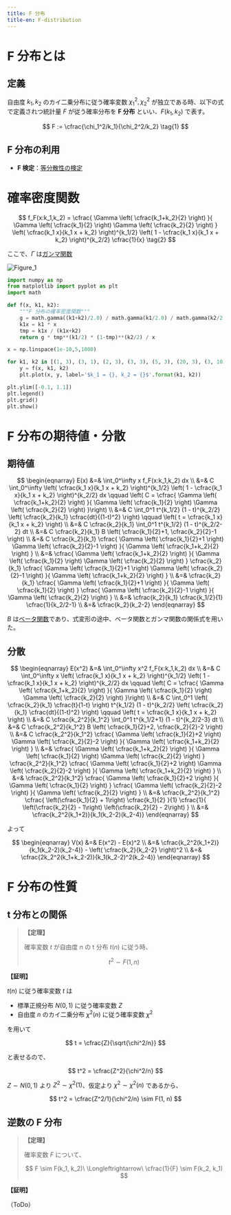 ```yaml
---
title: F 分布
title-en: F-distribution
---
```


# F 分布とは

## 定義

自由度 $k_1, k_2$ のカイ二乗分布に従う確率変数 $\chi_1^2, \chi_2^2$ が独立である時、以下の式で定義されつ統計量 $F$ が従う確率分布を **F 分布** といい、$F(k_1, k_2)$ で表す。

$$
F := \cfrac{\chi_1^2/k_1}{\chi_2^2/k_2}
\tag{1}
$$

## F 分布の利用

- **F 検定**：[等分散性の検定](../hypothesis-testing/testing-for-the-variance.md)


# 確率密度関数

$$
f_F(x:k_1,k_2) = \cfrac{
	\Gamma \left( \cfrac{k_1+k_2}{2} \right)
}{
	\Gamma \left( \cfrac{k_1}{2} \right)
	\Gamma \left( \cfrac{k_2}{2} \right)
}
\left(
	\cfrac{k_1 x}{k_1 x + k_2}
\right)^{k_1/2}
\left(
	1 - \cfrac{k_1 x}{k_1 x + k_2}
\right)^{k_2/2}
\cfrac{1}{x}
\tag{2}
$$

ここで、$\Gamma$ は[ガンマ関数](../../special-functions/gamma-function.md)

![Figure_1](https://user-images.githubusercontent.com/13412823/221330832-6aa5b07b-4332-496b-b7f8-d625b7b8d004.png)


```python
import numpy as np
from matplotlib import pyplot as plt
import math

def f(x, k1, k2):
	"""F 分布の確率密度関数"""
	g = math.gamma((k1+k2)/2.0) / math.gamma(k1/2.0) / math.gamma(k2/2.0)
	k1x = k1 * x
	tmp = k1x / (k1x+k2)
	return g * tmp**(k1/2) * (1-tmp)**(k2/2) / x

x = np.linspace(1e-10,5,1000)

for k1, k2 in [(1, 3), (3, 1), (2, 3), (3, 3), (5, 3), (20, 3), (3, 10), (10, 10)]:
	y = f(x, k1, k2)
	plt.plot(x, y, label='$k_1 = {}, k_2 = {}$'.format(k1, k2))

plt.ylim([-0.1, 1.1])
plt.legend()
plt.grid()
plt.show()
```


# F 分布の期待値・分散

## 期待値

$$
\begin{eqnarray}
	E(x) &=& \int_0^\infty x f_F(x:k_1,k_2) dx
	\\ &=&
	C \int_0^\infty
	\left(
		\cfrac{k_1 x}{k_1 x + k_2}
	\right)^{k_1/2}
	\left(
		1 - \cfrac{k_1 x}{k_1 x + k_2}
	\right)^{k_2/2}
	dx
	\qquad
	\left(
	C = \cfrac{
		\Gamma \left( \cfrac{k_1+k_2}{2} \right)
	}{
		\Gamma \left( \cfrac{k_1}{2} \right)
		\Gamma \left( \cfrac{k_2}{2} \right)
	}\right)
	\\ &=&
	C \int_0^1
	t^{k_1/2} (1 - t)^{k_2/2}
	\left( \cfrac{k_2}{k_1} \cfrac{dt}{(1-t)^2} \right)
	\qquad \left( t = \cfrac{k_1 x}{k_1 x + k_2} \right)
	\\ &=&
	C \cfrac{k_2}{k_1}
	\int_0^1
		t^{k_1/2} (1 - t)^{k_2/2-2}
	dt
	\\ &=&
	C \cfrac{k_2}{k_1} B \left( \cfrac{k_1}{2}+1, \cfrac{k_2}{2}-1 \right)
	\\ &=&
	C \cfrac{k_2}{k_1}
	\cfrac{
		\Gamma \left( \cfrac{k_1}{2}+1 \right)
		\Gamma \left( \cfrac{k_2}{2}-1 \right)
	}{
		\Gamma \left( \cfrac{k_1+k_2}{2} \right)
	}
	\\ &=&
	\cfrac{
		\Gamma \left( \cfrac{k_1+k_2}{2} \right)
	}{
		\Gamma \left( \cfrac{k_1}{2} \right)
		\Gamma \left( \cfrac{k_2}{2} \right)
	}
	\cfrac{k_2}{k_1}
	\cfrac{
		\Gamma \left( \cfrac{k_1}{2}+1 \right)
		\Gamma \left( \cfrac{k_2}{2}-1 \right)
	}{
		\Gamma \left( \cfrac{k_1+k_2}{2} \right)
	}
	\\ &=&
	\cfrac{k_2}{k_1}
	\cfrac{
		\Gamma \left( \cfrac{k_1}{2}+1 \right)
	}{
		\Gamma \left( \cfrac{k_1}{2} \right)
	}
	\cfrac{
		\Gamma \left( \cfrac{k_2}{2}-1 \right)
	}{
		\Gamma \left( \cfrac{k_2}{2} \right)
	}
	\\ &=&
	\cfrac{k_2}{k_1}
	\cfrac{k_1/2}{1}
	\cfrac{1}{k_2/2-1}
	\\ &=&
	\cfrac{k_2}{k_2-2}
\end{eqnarray}
$$

$B$ は[ベータ関数](../../special-functions/beta-function.md)であり、式変形の途中、ベータ関数とガンマ関数の関係式を用いた。


## 分散

$$
\begin{eqnarray}
	E(x^2) &=& \int_0^\infty x^2 f_F(x:k_1,k_2) dx
	\\ &=&
	C \int_0^\infty
	x \left(
		\cfrac{k_1 x}{k_1 x + k_2}
	\right)^{k_1/2}
	\left(
		1 - \cfrac{k_1 x}{k_1 x + k_2}
	\right)^{k_2/2}
	dx
	\qquad
	\left(
	C = \cfrac{
		\Gamma \left( \cfrac{k_1+k_2}{2} \right)
	}{
		\Gamma \left( \cfrac{k_1}{2} \right)
		\Gamma \left( \cfrac{k_2}{2} \right)
	}\right)
	\\ &=&
	C \int_0^1
	\left( \cfrac{k_2}{k_1} \cfrac{t}{1-t} \right)
	t^{k_1/2} (1 - t)^{k_2/2}
	\left( \cfrac{k_2}{k_1} \cfrac{dt}{(1-t)^2} \right)
	\qquad \left( t = \cfrac{k_1 x}{k_1 x + k_2} \right)
	\\ &=&
	C \cfrac{k_2^2}{k_1^2}
	\int_0^1
		t^{k_1/2+1} (1 - t)^{k_2/2-3}
	dt
	\\ &=&
	C \cfrac{k_2^2}{k_1^2} B \left( \cfrac{k_1}{2}+2, \cfrac{k_2}{2}-2 \right)
	\\ &=&
	C \cfrac{k_2^2}{k_1^2}
	\cfrac{
		\Gamma \left( \cfrac{k_1}{2}+2 \right)
		\Gamma \left( \cfrac{k_2}{2}-2 \right)
	}{
		\Gamma \left( \cfrac{k_1+k_2}{2} \right)
	}
	\\ &=&
	\cfrac{
		\Gamma \left( \cfrac{k_1+k_2}{2} \right)
	}{
		\Gamma \left( \cfrac{k_1}{2} \right)
		\Gamma \left( \cfrac{k_2}{2} \right)
	}
	\cfrac{k_2^2}{k_1^2}
	\cfrac{
		\Gamma \left( \cfrac{k_1}{2}+2 \right)
		\Gamma \left( \cfrac{k_2}{2}-2 \right)
	}{
		\Gamma \left( \cfrac{k_1+k_2}{2} \right)
	}
	\\ &=&
	\cfrac{k_2^2}{k_1^2}
	\cfrac{
		\Gamma \left( \cfrac{k_1}{2}+2 \right)
	}{
		\Gamma \left( \cfrac{k_1}{2} \right)
	}
	\cfrac{
		\Gamma \left( \cfrac{k_2}{2}-2 \right)
	}{
		\Gamma \left( \cfrac{k_2}{2} \right)
	}
	\\ &=&
	\cfrac{k_2^2}{k_1^2}
	\cfrac{
		\left(\cfrac{k_1}{2} + 1\right)
		\cfrac{k_1}{2}
	}{1}
	\cfrac{1}{
		\left(\cfrac{k_2}{2} - 1\right)
		\left(\cfrac{k_2}{2} - 2\right)
	}
	\\ &=&
	\cfrac{k_2^2(k_1+2)}{k_1(k_2-2)(k_2-4)}
\end{eqnarray}
$$

よって

$$
\begin{eqnarray}
	V(x) &=& E(x^2) - E(x)^2
	\\ &=&
	\cfrac{k_2^2(k_1+2)}{k_1(k_2-2)(k_2-4)}
	-
	\left( \cfrac{k_2}{k_2-2} \right)^2
	\\ &=&
	\cfrac{2k_2^2(k_1+k_2-2)}{k_1(k_2-2)^2(k_2-4)}
\end{eqnarray}
$$


# F 分布の性質

## t 分布との関係

> **【定理】**
> 
> 確率変数 $t$ が自由度 $n$ の t 分布 $t(n)$ に従う時、
> 
> $$
t^2 \sim F(1, n)
$$

**【証明】**

$t(n)$ に従う確率変数 $t$ は

- 標準正規分布 $N(0, 1)$ に従う確率変数 $Z$
- 自由度 $n$ のカイ二乗分布 $\chi^2(n)$ に従う確率変数 $\chi^2$

を用いて

$$
t = \cfrac{Z}{\sqrt{\chi^2/n}}
$$

と表せるので、

$$
t^2 = \cfrac{Z^2}{\chi^2/n}
$$

$Z \sim N(0, 1)$ より $Z^2 \sim \chi^2(1)$、仮定より $\chi^2 \sim \chi^2(n)$ であるから、

$$
t^2 = \cfrac{Z^2/1}{\chi^2/n} \sim F(1, n)
$$



## 逆数の F 分布

> **【定理】**
> 
> 確率変数 $F$ について、
> 
> $$
F \sim F(k_1, k_2)\ \Longleftrightarrow\ \cfrac{1}{F} \sim F(k_2, k_1)
$$

**【証明】**

（ToDo）

